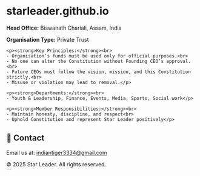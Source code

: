 # starleader.github.io
<p><strong>Head Office:</strong> Biswanath Chariali, Assam, India</p>
    <p><strong>Organisation Type:</strong> Private Trust</p>

    <p><strong>Key Principles:</strong><br>
    - Organisation’s funds must be used only for official purposes.<br>
    - No one can alter the Constitution without Founding CEO’s approval.<br>
    - Future CEOs must follow the vision, mission, and this Constitution strictly.<br>
    - Misuse or violation may lead to removal.</p>

    <p><strong>Departments:</strong><br>
    - Youth & Leadership, Finance, Events, Media, Sports, Social work</p>

    <p><strong>Member Responsibilities:</strong><br>
    - Maintain honesty, discipline, and respect<br>
    - Uphold Constitution and represent Star Leader positively</p>
  </div>
</section>

<section class="section">
  <h2>📧 Contact</h2>
  <p>Email us at: <a href="mailto:indiantiger3334@gmail.com">indiantiger3334@gmail.com</a></p>
</section>

<footer>
  © 2025 Star Leader. All rights reserved.
</footer>

</body>
</html>
```
